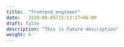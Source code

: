 ```yaml
---
title:  "frontend_engineer"
date:   2020-08-05T15:53:27+06:00
draft: false
description: "This is Future description"
weight: 6
---
```

